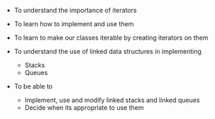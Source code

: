 - To understand the importance of iterators
- To learn how to implement and use them
- To learn to make our classes iterable by creating iterators on them

- To understand the use of linked data structures in implementing
	- Stacks
	- Queues
- To be able to
	- Implement, use and modify linked stacks and linked queues
	- Decide when its appropriate to use them

